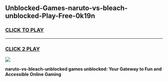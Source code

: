 
## Unblocked-Games-naruto-vs-bleach-unblocked-Play-Free-0k19n
<h3>
<a href="https://premium76.site?title=naruto-vs-bleach-unblocked&ref=20M">CLICK TO PLAY</a></h3>
<hr>

<h3>
<a href="https://premium76.site?title=naruto-vs-bleach-unblocked&ref=20M">CLICK 2 PLAY</a>
  
</h3>

<a href="https://premium76.site?title=naruto-vs-bleach-unblocked&ref=19M"><img src="https://clearcache.store/games.png"></a>


**naruto-vs-bleach-unblocked games unblocked: Your Gateway to Fun and Accessible Online Gaming**
